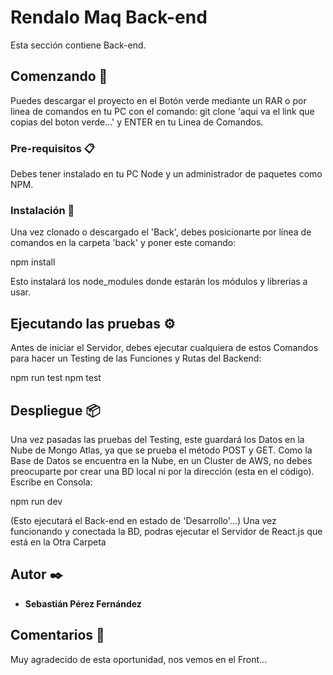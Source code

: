 # Rendalo Maq Back-end
Esta sección contiene Back-end.
## Comenzando 🚀

Puedes descargar el proyecto en el Botón verde mediante un RAR o por linea de comandos en tu PC con el comando:
git clone 'aqui va el link que copias del boton verde...' y ENTER en tu Linea de Comandos.

### Pre-requisitos 📋

Debes tener instalado en tu PC Node y un administrador de paquetes como NPM.

### Instalación 🔧
Una vez clonado o descargado el 'Back', debes posicionarte por línea de comandos en la carpeta 'back' y poner este comando:

npm install

Esto instalará los node_modules donde estarán los módulos y librerias a usar.
## Ejecutando las pruebas ⚙️
Antes de iniciar el Servidor, debes ejecutar cualquiera de estos Comandos para hacer un Testing de las Funciones y Rutas del Backend:

npm run test
npm test

## Despliegue 📦
Una vez pasadas las pruebas del Testing, este guardará los Datos en la Nube de Mongo Atlas, ya que se prueba el método POST y GET.
Como la Base de Datos se encuentra en la Nube, en un Cluster de AWS, no debes preocuparte por crear una BD local ni por la dirección (esta en el código). Escribe en Consola:

npm run dev 

(Esto ejecutará el Back-end en estado de 'Desarrollo'...) Una vez funcionando y conectada la BD, podras ejecutar el Servidor de React.js que está en la Otra Carpeta

## Autor ✒️

* **Sebastián Pérez Fernández** 

## Comentarios 🎁

Muy agradecido de esta oportunidad, nos vemos en el Front...
